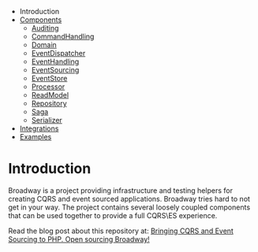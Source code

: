 * Introduction
* [Components](components.md)
    * [Auditing](src/Broadway/Auditing/)
    * [CommandHandling](src/Broadway/CommandHandling/)
    * [Domain](src/Broadway/Domain/)
    * [EventDispatcher](src/Broadway/EventDispatcher/)
    * [EventHandling](src/Broadway/EventHandling/)
    * [EventSourcing](src/Broadway/EventSourcing/)
    * [EventStore](src/Broadway/EventStore/)
    * [Processor](src/Broadway/Processor/)
    * [ReadModel](src/Broadway/ReadModel/)
    * [Repository](src/Broadway/Repository/)
    * [Saga](https://github.com/broadway/broadway-saga)
    * [Serializer](src/Broadway/Serializer/)
* [Integrations](integrations.md)
* [Examples](examples.md)

# Introduction

Broadway is a project providing infrastructure and testing helpers for creating
CQRS and event sourced applications. Broadway tries hard to not get in your
way. The project contains several loosely coupled components that can be used
together to provide a full CQRS\ES experience.

Read the blog post about this repository at: [Bringing CQRS and Event Sourcing to PHP. Open sourcing Broadway!](http://labs.qandidate.com/blog/2014/08/26/broadway-our-cqrs-es-framework-open-sourced/)
